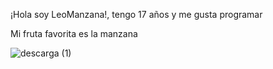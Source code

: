 ¡Hola soy LeoManzana!, tengo 17 años y me gusta programar

Mi fruta favorita es la manzana

![descarga (1)](https://user-images.githubusercontent.com/89490382/160966783-32daf6bf-d04b-435a-9846-e5a072e501e7.jpg)
